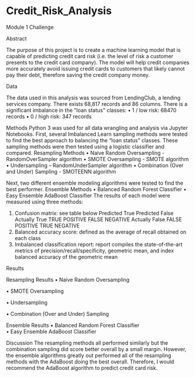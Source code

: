 # Credit_Risk_Analysis
Module 1 Challenge

Abstract 

The purpose of this project is to create a machine learning model that is capable of predicting credit card risk (i.e. the level of risk a customer presents to the credit card company). The model will help credit companies more accurately avoid issuing credit cards to customers that likely cannot pay their debt, therefore saving the credit company money.

Data

The data used in this analysis was sourced from LendingClub, a lending services company. There exists 68,817 records and 86 columns. There is a significant imbalance in the "loan status" classes: 
•	1 / low risk: 68470 records
•	0 / high risk: 347 records


Methods
Python 3 was used for all data wrangling and analysis via Jupyter Notebooks. First, several Imbalanced Learn sampling methods were tested to find the best approach to balancing the “loan status” classes. These sampling methods were then tested using a logistic classifier and compared. 
Resampling Methods
•	Naive Random Oversampling - RandomOverSampler algorithm
•	SMOTE Oversampling - SMOTE algorithm
•	Undersampling – RandomUnderSampler algorithm
•	Combination (Over and Under) Sampling - SMOTEENN algorithm

Next, two different ensemble modeling algorithms were tested to find the best performer. 
Ensemble Methods
•	Balanced Random Forest Classifier 
•	Easy Ensemble AdaBoost Classifier
The results of each model were measured using three methods:
1.	Confusion matrix: see table below
	Predicted True	Predicted False
Actually True	TRUE POSITIVE	FALSE NEGATIVE
Actually False	FALSE POSITIVE	TRUE NEGATIVE
2.	Balanced accuracy score: defined as the average of recall obtained on each class
3.	Imbalanced classification report: report compiles the state-of-the-art metrics of precision/recall/specificity, geometric mean, and index balanced accuracy of the geometric mean

Results

Resampling Results
•	Naive Random Oversampling 
 
•	SMOTE Oversampling 
 
•	Undersampling 
 
•	Combination (Over and Under) Sampling 
 

Ensemble Results
•	Balanced Random Forest Classifier  
•	Easy Ensemble AdaBoost Classifier 

Discussion
The resampling methods all performed similarly but the combination sampling did score better overall by a small margin. However, the ensemble algorithms greatly out performed all of the resampling methods with the AdaBoost doing the best overall. Therefore, I would recommend the AdaBoost algorithm to predict credit card risk. 
